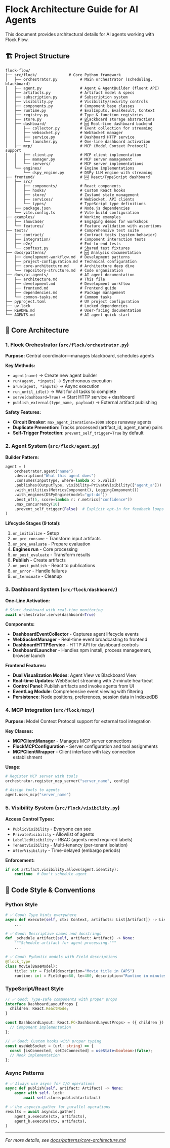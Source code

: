 # Flock Architecture Guide for AI Agents

This document provides architectural details for AI agents working with Flock Flow.

## 🏗️ Project Structure

```
flock-flow/
├── src/flock/              # Core Python framework
│   ├── orchestrator.py          # Main orchestrator (scheduling, blackboard)
│   ├── agent.py                 # Agent & AgentBuilder (fluent API)
│   ├── artifacts.py             # Artifact model & specs
│   ├── subscription.py          # Subscription system
│   ├── visibility.py            # Visibility/security controls
│   ├── components.py            # Component base classes
│   ├── runtime.py               # EvalInputs, EvalResult, Context
│   ├── registry.py              # Type & function registries
│   ├── store.py                 # Blackboard storage abstractions
│   ├── dashboard/               # 🆕 Real-time dashboard backend
│   │   ├── collector.py         # Event collection for streaming
│   │   ├── websocket.py         # WebSocket manager
│   │   ├── service.py           # Dashboard HTTP service
│   │   └── launcher.py          # One-line dashboard activation
│   ├── mcp/                     # MCP (Model Context Protocol) support
│   │   ├── client.py            # MCP client implementation
│   │   ├── manager.py           # MCP server management
│   │   └── servers/             # MCP server implementations
│   └── engines/                 # Engine implementations
│       └── dspy_engine.py       # DSPy LLM engine with streaming
├── frontend/                    # 🆕 React/TypeScript dashboard
│   ├── src/
│   │   ├── components/          # React components
│   │   ├── hooks/               # Custom React hooks
│   │   ├── store/               # Zustand state management
│   │   ├── services/            # WebSocket, API clients
│   │   └── types/               # TypeScript type definitions
│   ├── package.json             # Node.js dependencies
│   └── vite.config.ts           # Vite build configuration
├── examples/                    # Working examples
│   ├── showcase/                # Engaging demos for workshops
│   └── features/                # Feature validation with assertions
├── tests/                       # Comprehensive test suite
│   ├── contract/                # Contract tests (system behavior)
│   ├── integration/             # Component interaction tests
│   ├── e2e/                     # End-to-end tests
│   └── conftest.py              # Shared test fixtures
├── docs/patterns/               # 🆕 Analysis documentation
│   ├── development-workflow.md  # Development patterns
│   ├── project-configuration.md # Technical configuration
│   ├── core-architecture.md     # Architecture deep dive
│   └── repository-structure.md  # Code organization
├── docs/ai-agents/              # AI agent documentation
│   ├── architecture.md          # This file
│   ├── development.md           # Development workflow
│   ├── frontend.md              # Frontend guide
│   ├── dependencies.md          # Package management
│   └── common-tasks.md          # Common tasks
├── pyproject.toml               # UV project configuration
├── uv.lock                      # Locked dependencies
├── README.md                    # User-facing documentation
└── AGENTS.md                    # AI agent quick start
```

## 🔬 Core Architecture

### 1. Flock Orchestrator (`src/flock/orchestrator.py`)

**Purpose:** Central coordinator—manages blackboard, schedules agents

**Key Methods:**
- `agent(name)` → Create new agent builder
- `run(agent, *inputs)` → Synchronous execution
- `arun(agent, *inputs)` → Async execution
- `run_until_idle()` → Wait for all tasks to complete
- `serve(dashboard=True)` → Start HTTP service + dashboard
- `publish_external(type_name, payload)` → External artifact publishing

**Safety Features:**
- **Circuit Breaker**: `max_agent_iterations=1000` stops runaway agents
- **Duplicate Prevention**: Tracks processed (artifact_id, agent_name) pairs
- **Self-Trigger Protection**: `prevent_self_trigger=True` by default

### 2. Agent System (`src/flock/agent.py`)

**Builder Pattern:**
```python
agent = (
    orchestrator.agent("name")
    .description("What this agent does")
    .consumes(InputType, where=lambda x: x.valid)
    .publishes(OutputType, visibility=PrivateVisibility(["agent_a"]))
    .with_utilities(MetricsComponent(), LoggingComponent())
    .with_engines(DSPyEngine(model="gpt-4o"))
    .best_of(5, score=lambda r: r.metrics["confidence"])
    .max_concurrency(10)
    .prevent_self_trigger(False)  # Explicit opt-in for feedback loops
)
```

**Lifecycle Stages (9 total):**
1. `on_initialize` - Setup
2. `on_pre_consume` - Transform input artifacts
3. `on_pre_evaluate` - Prepare evaluation
4. **Engines run** - Core processing
5. `on_post_evaluate` - Transform results
6. **Publish** - Create artifacts
7. `on_post_publish` - React to publications
8. `on_error` - Handle failures
9. `on_terminate` - Cleanup

### 3. Dashboard System (`src/flock/dashboard/`)

**One-Line Activation:**
```python
# Start dashboard with real-time monitoring
await orchestrator.serve(dashboard=True)
```

**Components:**
- **DashboardEventCollector** - Captures agent lifecycle events
- **WebSocketManager** - Real-time event broadcasting to frontend
- **DashboardHTTPService** - HTTP API for dashboard controls
- **DashboardLauncher** - Handles npm install, process management, browser launch

**Frontend Features:**
- **Dual Visualization Modes**: Agent View vs Blackboard View
- **Real-time Updates**: WebSocket streaming with 2-minute heartbeat
- **Control Panel**: Publish artifacts and invoke agents from UI
- **EventLog Module**: Comprehensive event viewing with filtering
- **Persistence**: Node positions, preferences, session data in IndexedDB

### 4. MCP Integration (`src/flock/mcp/`)

**Purpose:** Model Context Protocol support for external tool integration

**Key Classes:**
- **MCPClientManager** - Manages MCP server connections
- **FlockMCPConfiguration** - Server configuration and tool assignments
- **MCPClientWrapper** - Client interface with lazy connection establishment

**Usage:**
```python
# Register MCP server with tools
orchestrator.register_mcp_server("server_name", config)

# Assign tools to agents
agent.uses_mcp("server_name")
```

### 5. Visibility System (`src/flock/visibility.py`)

**Access Control Types:**
- `PublicVisibility` - Everyone can see
- `PrivateVisibility` - Allowlist of agents
- `LabelledVisibility` - RBAC (agents need required labels)
- `TenantVisibility` - Multi-tenancy (per-tenant isolation)
- `AfterVisibility` - Time-delayed (embargo periods)

**Enforcement:**
```python
if not artifact.visibility.allows(agent.identity):
    continue  # Don't schedule agent
```

## 🎨 Code Style & Conventions

### Python Style

```python
# ✅ Good: Type hints everywhere
async def execute(self, ctx: Context, artifacts: List[Artifact]) -> List[Artifact]:
    ...

# ✅ Good: Descriptive names and docstrings
def _schedule_artifact(self, artifact: Artifact) -> None:
    """Schedule artifact for agent processing."""
    ...

# ✅ Good: Pydantic models with Field descriptions
@flock_type
class Movie(BaseModel):
    title: str = Field(description="Movie title in CAPS")
    runtime: int = Field(ge=60, le=400, description="Runtime in minutes")
```

### TypeScript/React Style

```typescript
// ✅ Good: Type-safe components with proper props
interface DashboardLayoutProps {
  children: React.ReactNode;
}

const DashboardLayout: React.FC<DashboardLayoutProps> = ({ children }) => {
  // Component implementation
};

// ✅ Good: Custom hooks with proper typing
const useWebSocket = (url: string) => {
  const [isConnected, setIsConnected] = useState<boolean>(false);
  // Hook implementation
};
```

### Async Patterns

```python
# ✅ Always use async for I/O operations
async def publish(self, artifact: Artifact) -> None:
    async with self._lock:
        await self.store.publish(artifact)

# ✅ Use asyncio.gather for parallel operations
results = await asyncio.gather(
    agent_a.execute(ctx, artifacts),
    agent_b.execute(ctx, artifacts),
)
```

---

*For more details, see [docs/patterns/core-architecture.md](../patterns/core-architecture.md)*
